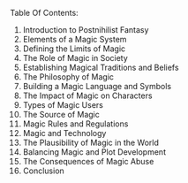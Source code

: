Table Of Contents:

1. Introduction to Postnihilist Fantasy
2. Elements of a Magic System
3. Defining the Limits of Magic
4. The Role of Magic in Society
5. Establishing Magical Traditions and Beliefs
6. The Philosophy of Magic
7. Building a Magic Language and Symbols 
8. The Impact of Magic on Characters 
9. Types of Magic Users
10. The Source of Magic
11. Magic Rules and Regulations
12. Magic and Technology
13. The Plausibility of Magic in the World
14. Balancing Magic and Plot Development
15. The Consequences of Magic Abuse
16. Conclusion